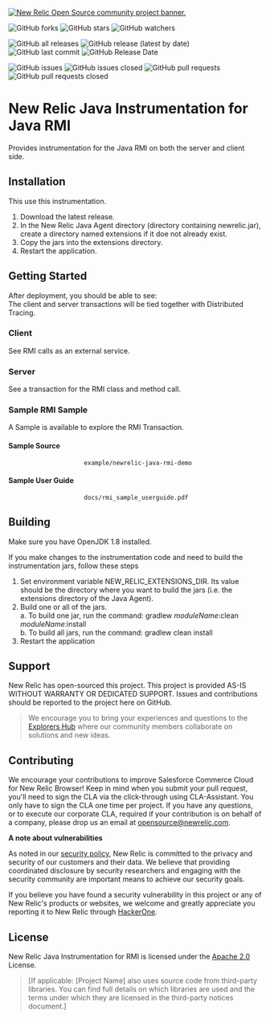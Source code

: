 <a href="https://opensource.newrelic.com/oss-category/#community-project"><picture><source media="(prefers-color-scheme: dark)" srcset="https://github.com/newrelic/opensource-website/raw/main/src/images/categories/dark/Community_Project.png"><source media="(prefers-color-scheme: light)" srcset="https://github.com/newrelic/opensource-website/raw/main/src/images/categories/Community_Project.png"><img alt="New Relic Open Source community project banner." src="https://github.com/newrelic/opensource-website/raw/main/src/images/categories/Community_Project.png"></picture></a>

![GitHub forks](https://img.shields.io/github/forks/newrelic/newrelic-java-rmi?style=social)
![GitHub stars](https://img.shields.io/github/stars/newrelic/newrelic-java-rmi?style=social)
![GitHub watchers](https://img.shields.io/github/watchers/newrelic/newrelic-java-rmi?style=social)

![GitHub all releases](https://img.shields.io/github/downloads/newrelic/newrelic-java-rmi/total)
![GitHub release (latest by date)](https://img.shields.io/github/v/release/newrelic/newrelic-java-rmi)
![GitHub last commit](https://img.shields.io/github/last-commit/newrelic/newrelic-java-rmi)
![GitHub Release Date](https://img.shields.io/github/release-date/newrelic/newrelic-java-rmi)


![GitHub issues](https://img.shields.io/github/issues/newrelic/newrelic-java-rmi)
![GitHub issues closed](https://img.shields.io/github/issues-closed/newrelic/newrelic-java-rmi)
![GitHub pull requests](https://img.shields.io/github/issues-pr/newrelic/newrelic-java-rmi)
![GitHub pull requests closed](https://img.shields.io/github/issues-pr-closed/newrelic/newrelic-java-rmi)


# New Relic Java Instrumentation for Java RMI 

Provides instrumentation for the Java RMI on both the server and client side. 

## Installation 

This use this instrumentation.   
1. Download the latest release.    
2. In the New Relic Java Agent directory (directory containing newrelic.jar), create a directory named extensions if it doe not already exist.   
3. Copy the jars into the extensions directory.   
4. Restart the application.   

## Getting Started

After deployment, you should be able to see:   
The client and server transactions will be tied together with Distributed Tracing.   

### Client
See RMI calls as an external service.    
### Server
See a transaction for the RMI class and method call.   

### Sample RMI Sample
A Sample is available to explore the RMI Transaction.
#### Sample Source  
                         example/newrelic-java-rmi-demo
#### Sample User Guide
                         docs/rmi_sample_userguide.pdf

## Building

Make sure you have OpenJDK 1.8 installed.

If you make changes to the instrumentation code and need to build the instrumentation jars, follow these steps
1. Set environment variable NEW_RELIC_EXTENSIONS_DIR.  Its value should be the directory where you want to build the jars (i.e. the extensions directory of the Java Agent).   
2. Build one or all of the jars.   
a. To build one jar, run the command:  gradlew _moduleName_:clean  _moduleName_:install    
b. To build all jars, run the command: gradlew clean install
3. Restart the application

## Support

New Relic has open-sourced this project. This project is provided AS-IS WITHOUT WARRANTY OR DEDICATED SUPPORT. Issues and contributions should be reported to the project here on GitHub.

>We encourage you to bring your experiences and questions to the [Explorers Hub](https://discuss.newrelic.com) where our community members collaborate on solutions and new ideas.

## Contributing

We encourage your contributions to improve Salesforce Commerce Cloud for New Relic Browser! Keep in mind when you submit your pull request, you'll need to sign the CLA via the click-through using CLA-Assistant. You only have to sign the CLA one time per project. If you have any questions, or to execute our corporate CLA, required if your contribution is on behalf of a company, please drop us an email at opensource@newrelic.com.

**A note about vulnerabilities**

As noted in our [security policy](../../security/policy), New Relic is committed to the privacy and security of our customers and their data. We believe that providing coordinated disclosure by security researchers and engaging with the security community are important means to achieve our security goals.

If you believe you have found a security vulnerability in this project or any of New Relic's products or websites, we welcome and greatly appreciate you reporting it to New Relic through [HackerOne](https://hackerone.com/newrelic).

## License

New Relic Java Instrumentation for RMI is licensed under the [Apache 2.0](http://apache.org/licenses/LICENSE-2.0.txt) License.

>[If applicable: [Project Name] also uses source code from third-party libraries. You can find full details on which libraries are used and the terms under which they are licensed in the third-party notices document.]

